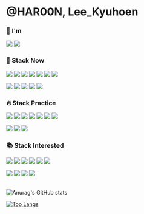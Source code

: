 # @HAR00N, Lee_Kyuhoen
<!--
**HAR00N/HAR00N** is a ✨ _special_ ✨ repository because its `README.md` (this file) appears on your GitHub profile.
Here are some ideas to get you started:
- 🔭 I’m currently working on ...
- 🌱 I’m currently learning ...
- 👯 I’m looking to collaborate on ...
- 🤔 I’m looking for help with ...
- 💬 Ask me about ...
- 📫 How to reach me: ...
- 😄 Pronouns: ...
- ⚡ Fun fact: ...
-->
### 👋 I'm
<a href="https://www.instagram.com/kkyuhoney/?hl=ko" target="_blank"><img src="https://img.shields.io/badge/kkyuheony-E4405F?style=flat-square&logo=instagram&logoColor=white"/></a>
<a href="mailto:rustic606@gmail.com" target="_blank"><img src="https://img.shields.io/badge/rustic606-EA4335?style=flat-square&logo=gmail&logoColor=white"/></a>

### 🔨 Stack Now
<a href="#" target="_blank"><img src="https://img.shields.io/badge/GitHub-181717?style=flat-square&logo=github&logoColor=white"/></a>
   <a href="#" target="_blank"><img src="https://img.shields.io/badge/Git-F05032?style=flat-square&logo=git&logoColor=white"/></a>
   <a href="#" target="_blank"><img src="https://img.shields.io/badge/SVN-809CC9?style=flat-square&logo=subversion&logoColor=white"/></a>
   <a href="#" target="_blank"><img src="https://img.shields.io/badge/Oracle-F80000?style=flat-square&logo=oracle&logoColor=white"/></a>
   <a href="#" target="_blank"><img src="https://img.shields.io/badge/Mysql-4479A1?style=flat-square&logo=mysql&logoColor=white"/></a>
   <a href="#" target="_blank"><img src="https://img.shields.io/badge/Docker-2496ED?style=flat-square&logo=docker&logoColor=white"/></a>
   <a href="#" target="_blank"><img src="https://img.shields.io/badge/Tomcat-F8DC75?style=flat-square&logo=apachetomcat&logoColor=black"/></a>
  
   <a href="#" target="_blank"><img src="https://img.shields.io/badge/Java-007396?style=flat-square&logo=java&logoColor=white"/></a>
   <a href="#" target="_blank"><img src="https://img.shields.io/badge/Spring-6DB33F?style=flat-square&logo=spring&logoColor=white"/></a>
   <a href="#" target="_blank"><img src="https://img.shields.io/badge/JavaScript-F7DF1E?style=flat-square&logo=JavaScript&logoColor=black"/></a> 
   <a href="#" target="_blank"><img src="https://img.shields.io/badge/Vue.js-4FC08D?style=flat-square&logo=vue.js&logoColor=white"/></a>
   <a href="#" target="_blank"><img src="https://img.shields.io/badge/M%20Matlab-FF7F00?style=flat-square&logo=matlab&logoColor=white"/></a>

### 🔥 Stack Practice
<a href="#" target="_blank"><img src="https://img.shields.io/badge/Node.js-339933?style=flat-square&logo=node.js&logoColor=white"/></a>
   <a href="#" target="_blank"><img src="https://img.shields.io/badge/Express-000000?style=flat-square&logo=express&logoColor=white"/></a>
   <a href="#" target="_blank"><img src="https://img.shields.io/badge/Python-3776AB?style=flat-square&logo=python&logoColor=white"/></a>
   <a href="#" target="_blank"><img src="https://img.shields.io/badge/Kotlin-7F52FF?style=flat-square&logo=kotlin&logoColor=white"/></a>
   <a href="#" target="_blank"><img src="https://img.shields.io/badge/SpringBoot-6DB33F?style=flat-square&logo=springboot&logoColor=white"/></a>
   <a href="#" target="_blank"><img src="https://img.shields.io/badge/Go-00ADD8?style=flat-square&logo=go&logoColor=white"/></a>
   <a href="#" target="_blank"><img src="https://img.shields.io/badge/TypeScript-3178C6?style=flat-square&logo=typescript&logoColor=white"/></a>
      
   <a href="#" target="_blank"><img src="https://img.shields.io/badge/HTML-E34F26?style=flat-square&logo=HTML5&logoColor=white"/></a>
   <a href="#" target="_blank"><img src="https://img.shields.io/badge/CSS-1572B6?style=flat-square&logo=CSS3&logoColor=white"/></a>
   <a href="#" target="_blank"><img src="https://img.shields.io/badge/SASS-CC6699?style=flat-square&logo=SASS&logoColor=white"/></a>
   
### 📚 Stack Interested
<a href="#" target="_blank"><img src="https://img.shields.io/badge/Ruby-CC342D?style=flat-square&logo=ruby&logoColor=white"/></a>
   <a href="#" target="_blank"><img src="https://img.shields.io/badge/Django-092E20?style=flat-square&logo=django&logoColor=white"/></a>
   <a href="#" target="_blank"><img src="https://img.shields.io/badge/React-61DAFB?style=flat-square&logo=react&logoColor=black"/></a>
   <a href="#" target="_blank"><img src="https://img.shields.io/badge/R-276DC3?style=flat-square&logo=r&logoColor=white"/></a>
   <a href="#" target="_blank"><img src="https://img.shields.io/badge/PostgreSql-4169E1?style=flat-square&logo=postgresql&logoColor=white"/></a>
   <a href="#" target="_blank"><img src="https://img.shields.io/badge/Elasticsearch-005571?style=flat-square&logo=elasticsearch&logoColor=white"/></a>
   
   <a href="#" target="_blank"><img src="https://img.shields.io/badge/AWS-232F3E?style=flat-square&logo=Amazon%20AWS&logoColor=white"/></a>
   <a href="#" target="_blank"><img src="https://img.shields.io/badge/Svelte-FF3E00?style=flat-square&logo=svelte&logoColor=white"/></a>
     <a href="#" target="_blank"><img src="https://img.shields.io/badge/Redis-DC382D?style=flat-square&logo=redis&logoColor=white"/></a>
     <a href="#" target="_blank"><img src="https://img.shields.io/badge/MongoDB-47A248?style=flat-square&logo=mongodb&logoColor=white"/></a>
    
<br> ![Anurag's GitHub stats](https://github-readme-stats.vercel.app/api?username=HAR00N&show_icons=true&theme=vue)
    
[![Top Langs](https://github-readme-stats.vercel.app/api/top-langs/?username=HAR00N&layout=compact)](https://github.com/anuraghazra/github-readme-stats)
